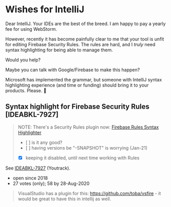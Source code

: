 # Wishes for IntelliJ

Dear IntelliJ. Your IDEs are the best of the breed. I am happy to pay a yearly fee for using WebStorm.

However, recently it has become painfully clear to me that your tool is unfit for editing Firebase Security Rules. The rules are hard, and I *truly* need syntax highlighting for being able to manage them.

Would you help?

Maybe you can talk with Google/Firebase to make this happen?

Microsoft has implemented the grammar, but someone with IntelliJ syntax highlighting experience (and time or funding) should bring it to your products.  Please. 🐶


## Syntax highlight for Firebase Security Rules [IDEABKL-7927]

>NOTE: There's a Security Rules plugin now: [Firebase Rules Syntax Highlighter](https://plugins.jetbrains.com/plugin/15189-firebase-rules-syntax-highlighter)
>
>- [ ] is it any good?
>- [ ] having versions be "-SNAPSHOT" is worrying (Jan-21)
>- [x] keeping it disabled, until next time working with Rules

See [IDEABKL-7927](https://youtrack.jetbrains.com/issue/IDEABKL-7927) (Youtrack).

- open since 2018
- 27 votes (only); 58 by 28-Aug-2020

>VisualStudio has a plugin for this: https://github.com/toba/vsfire - it would be great to have this in intellij as well.



 